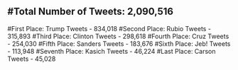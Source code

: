 #Total Number of Tweets: 2,090,516 
---
#First Place: Trump Tweets - 834,018
#Second Place: Rubio Tweets - 315,893
#Third Place: Clinton Tweets - 298,618
#Fourth Place: Cruz Tweets - 254,030
#Fifth Place: Sanders Tweets - 183,676
#Sixth Place: Jeb! Tweets - 113,948
#Seventh Place: Kasich Tweets - 46,224
#Last Place: Carson Tweets - 45,028
